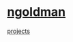 # [ngoldman](/)

[projects](./projects/)

<a href="https://twitter.com/ungoldman" rel="me"><i class="fa fa-fw fa-twitter"></i></a>
<a href="https://github.com/ngoldman" rel="me"><i class="fa fa-fw fa-github"></i></a>
<a href="mailto:ngoldman@ngoldman.me" rel="me"><i class="fa fa-fw fa-envelope"></i></a>
